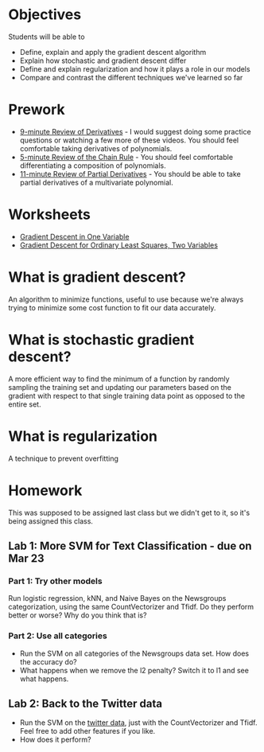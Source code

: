 # Objectives
Students will be able to
- Define, explain and apply the gradient descent algorithm
- Explain how stochastic and gradient descent differ
- Define and explain regularization and how it plays a role in our models
- Compare and contrast the different techniques we've learned so far

# Prework
- [9-minute Review of Derivatives](https://www.khanacademy.org/math/differential-calculus/taking-derivatives/derivative_intro/v/calculus-derivatives-1) - I would suggest doing some practice questions or watching a few more of these videos. You should feel comfortable taking derivatives of polynomials.
- [5-minute Review of the Chain Rule](https://www.khanacademy.org/math/differential-calculus/taking-derivatives/chain_rule/v/chain-rule-with-triple-composition) - You should feel comfortable differentiating a composition of polynomials.
- [11-minute Review of Partial Derivatives](https://www.khanacademy.org/math/differential-calculus/taking-derivatives/chain_rule/v/chain-rule-with-triple-composition) - You should be able to take partial derivatives of a multivariate polynomial.

# Worksheets
- [Gradient Descent in One Variable](https://s3-us-west-2.amazonaws.com/ga-dat-2015-suneel/worksheets/Gradient+Descent/GD_worksheet_1.pdf)
- [Gradient Descent for Ordinary Least Squares, Two Variables](https://s3-us-west-2.amazonaws.com/ga-dat-2015-suneel/worksheets/Gradient+Descent/GD_Worksheet_2.pdf)

# What is gradient descent?
An algorithm to minimize functions, useful to use because we're always trying to minimize some cost function to fit our data accurately.

# What is stochastic gradient descent?
A more efficient way to find the minimum of a function by randomly sampling the training set and updating our parameters based on the gradient with respect to that single training data point as opposed to the entire set.

# What is regularization
A technique to prevent overfitting

# Homework
This was supposed to be assigned last class but we didn't get to it, so it's being assigned this class.

## Lab 1: More SVM for Text Classification - due on Mar 23
### Part 1: Try other models
Run logistic regression, kNN, and Naive Bayes on the Newsgroups categorization, using the same CountVectorizer and Tfidf.  Do they perform better or worse? Why do you think that is?

### Part 2: Use all categories
- Run the SVM on all categories of the Newsgroups data set. How does the accuracy do?
- What happens when we remove the l2 penalty? Switch it to l1 and see what happens.

## Lab 2: Back to the Twitter data
- Run the SVM on the [twitter data](https://s3-us-west-2.amazonaws.com/ga-dat-2015-suneel/datasets/clean_twitter_data.csv), just with the CountVectorizer and Tfidf. Feel free to add other features if you like.
- How does it perform?
